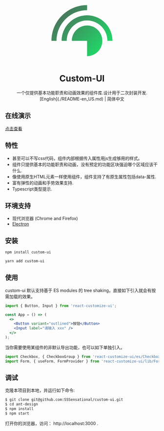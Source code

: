 <p align="center">
    <a href="http://www.barrenstar.cn" style="width:200px;height:200px;transform: rotate">
        <svg xmlns="http://www.w3.org/2000/svg" version="1.1" xlink="http://www.w3.org/1999/xlink" xmlns:svgjs="http://svgjs.com/svgjs" width="200" style="transform: rotate(90deg);" height="200" viewBox="16.66699981689453 10 66.66600036621094 80"><g fill="url(#SvgjsLinearGradient1078)"><path d="M16.667 43.33C16.667 69.104 37.559 90 63.333 90v-6.667c-22.093 0-40-17.91-40-40.003h-6.666z"></path><path d="M63.333 16.667c-14.729 0-26.666 11.94-26.666 26.664C36.667 58.06 48.604 70 63.333 70v6.667C44.922 76.667 30 61.741 30 43.33 30 24.922 44.922 10 63.333 10v6.667z"></path><path d="M63.333 43.333v20c-11.048 0-20-8.955-20-20.003 0-11.045 8.952-19.997 20-19.997 11.049 0 20 8.952 20 19.997l-20 .003z"></path></g><defs><linearGradient gradientUnits="userSpaceOnUse" id="SvgjsLinearGradient1078" x1="13.333499908447276" y1="86.66650009155273" x2="86.66650009155273" y2="13.333499908447262"><stop stop-color="#525f59" offset="0"></stop><stop stop-color="#18ec6b" offset="1"></stop></linearGradient></defs></svg>
    </a>
</p>

<h1 align="center">Custom-UI</h1>

<div align="center">
    一个仅提供基本功能职责和动画效果的组件库.设计用于二次封装开发.
</div>

<div align="center">
    [English](./README-en_US.md) | 简体中文
</div>


## 在线演示

[点击查看](http://www.barrenstar.cn)

## 特性

- 甚至可以不写css代码，组件内部根据传入属性用js生成够用的样式。
- 组件只提供基本的功能职责和动画，没有预定的功能区块强迫哪个区域应该干什么.
- 像使用原生HTML元素一样使用组件，组件支持了有原生属性包括data-属性.
- 富有弹性的动画和手势效果支持.
- Typescript类型提示.

## 环境支持

- 现代浏览器 (Chrome and Firefox)
- [Electron](https://www.electronjs.org/)

## 安装

```bash
npm install custom-ui
```

```bash
yarn add custom-ui
```

## 使用

custom-ui 默认支持基于 ES modules 的 tree shaking，直接如下引入就会有按需加载的效果。

```jsx
import { Button, Input } from 'react-customize-ui';

const App = () => (
  <>
    <Button variant="outlined">按钮</Button>
    <Input label="请输入 xxx" />
  </>
);
```

当你需要使用某组件的非默认导出功能，也可以如下单独引入。

```javascript
import Checkbox, { CheckboxGroup } from 'react-customize-ui/es/Checkbox';
import Form, { useForm, FormProvider } from 'react-customize-ui/lib/Form';
```

## 调试

克隆本项目到本地，并运行如下命令:

```bash
$ git clone git@github.com:SSSensational/custom-ui.git
$ cd ant-design
$ npm install
$ npm start
```

打开你的浏览器，访问： http://localhost:3000 .